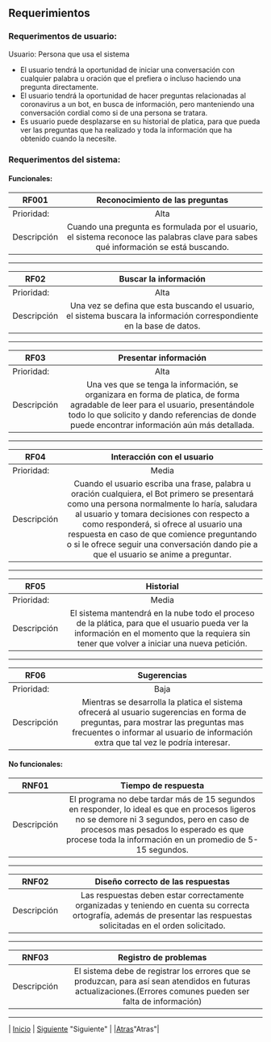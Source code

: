 ## Requerimientos 

### Requerimentos de usuario:

Usuario: Persona que usa el sistema

* El usuario tendrá la oportunidad de iniciar una conversación con cualquier palabra u oración que el prefiera o incluso haciendo una pregunta directamente.
* El usuario tendrá la oportunidad de hacer preguntas relacionadas al coronavirus a un bot, en busca de información, pero manteniendo una conversación cordial como si de una persona se tratara.
* Es usuario puede desplazarse en su historial de platica, para que pueda ver las preguntas que ha realizado y toda la información que ha obtenido cuando la necesite.

### Requerimentos del sistema: 

#### Funcionales: 



| RF001   |      Reconocimiento de las preguntas       |  
|----------|:-------------:|
| Prioridad:| Alta |
| Descripción |Cuando una pregunta es formulada por el usuario, el sistema reconoce las palabras clave para sabes qué información se está buscando.|
***

| RF02   |      Buscar la información       |  
|----------|:-------------:|
| Prioridad:| Alta |
| Descripción |Una vez se defina que esta buscando el usuario, el sistema buscara la información correspondiente en la base de datos. |

***

| RF03   |       Presentar información        |  
|----------|:-------------:|
| Prioridad:| Alta |
| Descripción | Una ves que se tenga la información, se organizara en forma de platica, de forma agradable de leer para el usuario, presentándole todo lo que solicito y dando referencias de donde puede encontrar información aún más detallada.|

***

| RF04   |       Interacción con el usuario      |  
|----------|:-------------:|
| Prioridad:| Media |
| Descripción |Cuando el usuario escriba una frase, palabra u oración cualquiera, el Bot primero se presentará como una persona normalmente lo haría, saludara al usuario y tomara decisiones con respecto a como responderá, si ofrece al usuario una respuesta en caso de que comience preguntando o si le ofrece seguir una conversación dando pie a que el usuario se anime a preguntar. |

***
| RF05   |      Historial       |  
|----------|:-------------:|
| Prioridad:| Media |
| Descripción |El sistema mantendrá en la nube todo el proceso de la plática, para que el usuario pueda ver la información en el momento que la requiera sin tener que volver a iniciar una nueva petición.|

***

| RF06   |      Sugerencias       |  
|----------|:-------------:|
| Prioridad:| Baja |
| Descripción |Mientras se desarrolla la platica el sistema ofrecerá al usuario sugerencias en forma de preguntas, para mostrar las preguntas mas frecuentes o informar al usuario de información extra que tal vez le podría interesar.|

#### No funcionales:

| RNF01   |      Tiempo de respuesta       |  
|----------|:-------------:|
| Descripción | El programa no debe tardar más de 15 segundos en responder, lo ideal es que en procesos ligeros no se demore ni 3 segundos, pero en caso de procesos mas pesados lo esperado es que procese toda la información en un promedio de 5-15 segundos. |

***

| RNF02   |      Diseño correcto de las respuestas       |  
|----------|:-------------:|
| Descripción | Las respuestas deben estar correctamente organizadas y teniendo en cuenta su correcta ortografía, además de presentar las respuestas solicitadas en el orden solicitado. |

***

| RNF03   |     Registro de problemas       |  
|----------|:-------------:|
| Descripción | El sistema debe de registrar los errores que se produzcan, para así sean atendidos en futuras actualizaciones.(Errores comunes pueden ser falta de información) |

***

| [Inicio](https://github.com/DarozZero/CoronaBot "Inicio") 
| [Siguiente](https://github.com/DarozZero/CoronaBot/blob/main/Documentacion/5.%20Datos%20de%20estudio%20e%20investigaci%C3%B3n.md) "Siguiente" |
|[Atras](https://github.com/DarozZero/CoronaBot/blob/main/Documentacion/3.%20Procesos%20y%20roles.md)"Atras"|
